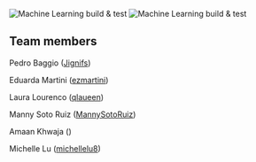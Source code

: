 ![Machine Learning build & test](https://github.com/software-students-fall2022/containerized-app-exercise-team9/actions/workflows/machine-learning.yml/badge.svg)
![Machine Learning build & test](https://github.com/software-students-fall2022/containerized-app-exercise-team9/actions/workflows/web-app.yml/badge.svg)

## Team members
Pedro Baggio ([Jignifs](https://github.com/Jignifs))

Eduarda Martini ([ezmartini](https://github.com/ezmartini))

Laura Lourenco ([qlaueen](https://github.com/qlaueen))

Manny Soto Ruiz ([MannySotoRuiz](https://github.com/MannySotoRuiz))

Amaan Khwaja ([]())

Michelle Lu ([michellelu8](https://github.com/michellelu8))
